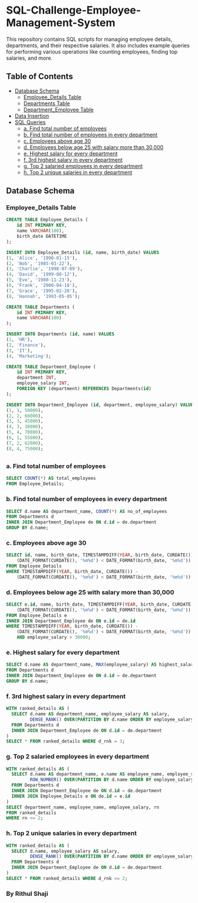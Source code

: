 # SQL-Challenge-Employee-Management-System
This repository contains SQL scripts for managing employee details, departments, and their respective salaries. It also includes example queries for performing various operations like counting employees, finding top salaries, and more.

## Table of Contents

- [Database Schema](#database-schema)
  - [Employee_Details Table](#employee_details-table)
  - [Departments Table](#departments-table)
  - [Department_Employee Table](#department_employee-table)
- [Data Insertion](#data-insertion)
- [SQL Queries](#sql-queries)
  - [a. Find total number of employees](#a-find-total-number-of-employees)
  - [b. Find total number of employees in every department](#b-find-total-number-of-employees-in-every-department)
  - [c. Employees above age 30](#c-employees-above-age-30)
  - [d. Employees below age 25 with salary more than 30,000](#d-employees-below-age-25-with-salary-more-than-30000)
  - [e. Highest salary for every department](#e-highest-salary-for-every-department)
  - [f. 3rd highest salary in every department](#f-3rd-highest-salary-in-every-department)
  - [g. Top 2 salaried employees in every department](#g-top-2-salaried-employees-in-every-department)
  - [h. Top 2 unique salaries in every department](#h-top-2-unique-salaries-in-every-department)

## Database Schema

### Employee_Details Table

```sql
CREATE TABLE Employee_Details (
    id INT PRIMARY KEY,
    name VARCHAR(100),
    birth_date DATETIME
);

INSERT INTO Employee_Details (id, name, birth_date) VALUES
(1, 'Alice', '1990-01-15'),
(2, 'Bob', '1985-03-22'),
(3, 'Charlie', '1998-07-09'),
(4, 'David', '1999-08-12'),
(5, 'Eve', '1980-11-23'),
(6, 'Frank', '2000-04-18'),
(7, 'Grace', '1995-02-28'),
(8, 'Hannah', '1993-05-05');
```

```sql
CREATE TABLE Departments (
    id INT PRIMARY KEY,
    name VARCHAR(100)
);

INSERT INTO Departments (id, name) VALUES
(1, 'HR'),
(2, 'Finance'),
(3, 'IT'),
(4, 'Marketing');
```

```sql
CREATE TABLE Department_Employee (
    id INT PRIMARY KEY,
    department INT,
    employee_salary INT,
    FOREIGN KEY (department) REFERENCES Departments(id)
);

INSERT INTO Department_Employee (id, department, employee_salary) VALUES
(1, 1, 50000),
(2, 2, 60000),
(3, 3, 45000),
(4, 3, 30000),
(5, 4, 70000),
(6, 1, 55000),
(7, 2, 62000),
(8, 4, 75000);
```
##

### a. Find total number of employees
```sql
SELECT COUNT(*) AS total_employees 
FROM Employee_Details;
```

### b. Find total number of employees in every department
```sql
SELECT d.name AS department_name, COUNT(*) AS no_of_employees 
FROM Departments d 
INNER JOIN Department_Employee de ON d.id = de.department
GROUP BY d.name;
```

### c. Employees above age 30
```sql
SELECT id, name, birth_date, TIMESTAMPDIFF(YEAR, birth_date, CURDATE()) - 
    (DATE_FORMAT(CURDATE(), '%m%d') < DATE_FORMAT(birth_date, '%m%d')) AS Age 
FROM Employee_Details
WHERE TIMESTAMPDIFF(YEAR, birth_date, CURDATE()) - 
    (DATE_FORMAT(CURDATE(), '%m%d') < DATE_FORMAT(birth_date, '%m%d')) > 30;
```

### d. Employees below age 25 with salary more than 30,000
```sql
SELECT e.id, name, birth_date, TIMESTAMPDIFF(YEAR, birth_date, CURDATE()) - 
    (DATE_FORMAT(CURDATE(), '%m%d') < DATE_FORMAT(birth_date, '%m%d')) AS age, employee_salary 
FROM Employee_Details e 
INNER JOIN Department_Employee de ON e.id = de.id
WHERE TIMESTAMPDIFF(YEAR, birth_date, CURDATE()) - 
    (DATE_FORMAT(CURDATE(), '%m%d') < DATE_FORMAT(birth_date, '%m%d')) < 25 
    AND employee_salary > 30000;
```

### e. Highest salary for every department
```sql
SELECT d.name AS department_name, MAX(employee_salary) AS highest_salary
FROM Departments d 
INNER JOIN Department_Employee de ON d.id = de.department
GROUP BY d.name;
```

### f. 3rd highest salary in every department
```sql
WITH ranked_details AS (
  SELECT d.name AS department_name, employee_salary AS salary, 
         DENSE_RANK() OVER(PARTITION BY d.name ORDER BY employee_salary DESC) AS d_rnk 
  FROM Departments d 
  INNER JOIN Department_Employee de ON d.id = de.department
)
SELECT * FROM ranked_details WHERE d_rnk = 3;
```

### g. Top 2 salaried employees in every department
```sql
WITH ranked_details AS (
  SELECT d.name AS department_name, e.name AS employee_name, employee_salary, 
         ROW_NUMBER() OVER(PARTITION BY d.name ORDER BY employee_salary DESC) AS rn
  FROM Departments d 
  INNER JOIN Department_Employee de ON d.id = de.department 
  INNER JOIN Employee_Details e ON de.id = e.id
)
SELECT department_name, employee_name, employee_salary, rn 
FROM ranked_details 
WHERE rn <= 2;
```

### h. Top 2 unique salaries in every department
```sql
WITH ranked_details AS (
  SELECT d.name, employee_salary AS salary, 
         DENSE_RANK() OVER(PARTITION BY d.name ORDER BY employee_salary DESC) AS d_rnk 
  FROM Departments d 
  INNER JOIN Department_Employee de ON d.id = de.department
)
SELECT * FROM ranked_details WHERE d_rnk <= 2;
```

### By Rithul Shaji


